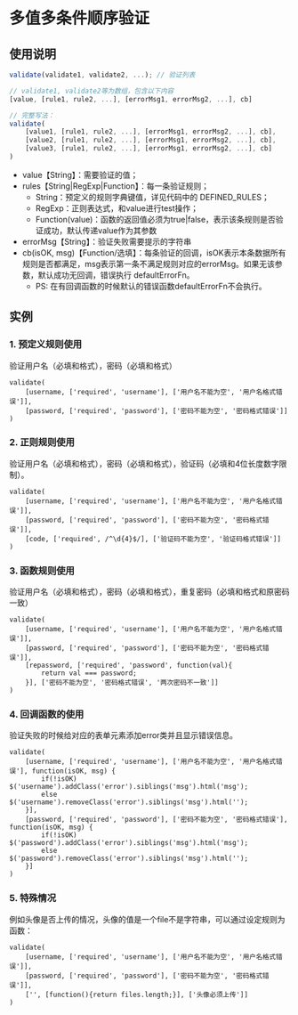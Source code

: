 # 多值多条件顺序验证

## 使用说明

``` javascript
validate(validate1, validate2, ...); // 验证列表

// validate1, validate2等为数组，包含以下内容
[value, [rule1, rule2, ...], [errorMsg1, errorMsg2, ...], cb]

// 完整写法：
validate(
    [value1, [rule1, rule2, ...], [errorMsg1, errorMsg2, ...], cb],
    [value2, [rule1, rule2, ...], [errorMsg1, errorMsg2, ...], cb],
    [value3, [rule1, rule2, ...], [errorMsg1, errorMsg2, ...], cb]
)
```

- value【String】：需要验证的值；
- rules【String|RegExp|Function】：每一条验证规则；
    - String：预定义的规则字典键值，详见代码中的 DEFINED_RULES；
    - RegExp：正则表达式，和value进行test操作；
    - Function(value)：函数的返回值必须为true|false，表示该条规则是否验证成功，默认传递value作为其参数
- errorMsg【String】：验证失败需要提示的字符串
- cb(isOK, msg)【Function/选填】：每条验证的回调，isOK表示本条数据所有规则是否都满足，msg表示第一条不满足规则对应的errorMsg。如果无该参数，默认成功无回调，错误执行 defaultErrorFn。
    - PS: 在有回调函数的时候默认的错误函数defaultErrorFn不会执行。

## 实例

### 1. 预定义规则使用

验证用户名（必填和格式），密码（必填和格式）

``` javascripts
validate(
    [username, ['required', 'username'], ['用户名不能为空', '用户名格式错误']],
    [password, ['required', 'password'], ['密码不能为空', '密码格式错误']]
)
```

### 2. 正则规则使用

验证用户名（必填和格式），密码（必填和格式），验证码（必填和4位长度数字限制）。

``` javascripts
validate(
    [username, ['required', 'username'], ['用户名不能为空', '用户名格式错误']],
    [password, ['required', 'password'], ['密码不能为空', '密码格式错误']],
    [code, ['required', /^\d{4}$/], ['验证码不能为空', '验证码格式错误']]
)
```

### 3. 函数规则使用

验证用户名（必填和格式），密码（必填和格式），重复密码（必填和格式和原密码一致）
``` javascripts
validate(
    [username, ['required', 'username'], ['用户名不能为空', '用户名格式错误']],
    [password, ['required', 'password'], ['密码不能为空', '密码格式错误']],
    [repassword, ['required', 'password', function(val){
        return val === password;
    }], ['密码不能为空', '密码格式错误', '两次密码不一致']]
)
```

### 4. 回调函数的使用

验证失败的时候给对应的表单元素添加error类并且显示错误信息。

``` javascripts
validate(
    [username, ['required', 'username'], ['用户名不能为空', '用户名格式错误'], function(isOK, msg) {
        if(!isOK) $('username').addClass('error').siblings('msg').html('msg');
        else $('username').removeClass('error').siblings('msg').html('');
    }],
    [password, ['required', 'password'], ['密码不能为空', '密码格式错误'], function(isOK, msg) {
        if(!isOK) $('password').addClass('error').siblings('msg').html('msg');
        else $('password').removeClass('error').siblings('msg').html('');
    }]
)
```


### 5. 特殊情况

例如头像是否上传的情况，头像的值是一个file不是字符串，可以通过设定规则为函数：

``` javascripts
validate(
    [username, ['required', 'username'], ['用户名不能为空', '用户名格式错误']],
    [password, ['required', 'password'], ['密码不能为空', '密码格式错误']],
    ['', [function(){return files.length;}], ['头像必须上传']]
)
```